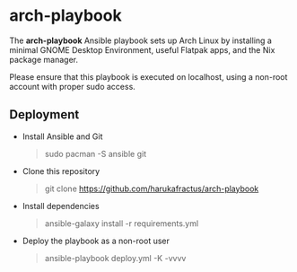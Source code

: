 arch-playbook
=========

The **arch-playbook** Ansible playbook sets up Arch Linux by installing a minimal GNOME Desktop Environment, useful Flatpak apps, and the Nix package manager.

Please ensure that this playbook is executed on localhost, using a non-root account with proper sudo access.

Deployment
------------
- Install Ansible and Git
  > sudo pacman -S ansible git

- Clone this repository
  > git clone https://github.com/harukafractus/arch-playbook

- Install dependencies 
  > ansible-galaxy install -r requirements.yml

- Deploy the playbook as a non-root user
  > ansible-playbook deploy.yml -K -vvvv

